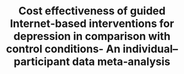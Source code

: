 --- 
abstract: '' 
authors: 
 - S Kolovos
 -  JM van Dongen
 -  H Riper
 -  C Buntrock
 -  P Cuijpers
 -  admin
 -  ...
doi: '' 
featured: false 
publication: '*Depression and anxiety*, 22' 
publication_short: '' 
publishDate: '2018-01-01' 
title: 'Cost effectiveness of guided Internet‐based interventions for depression in comparison with control conditions- An individual–participant data meta‐analysis' 
url_code: '' 
url_dataset: '' 
url_pdf: '' 
url_poster: '' 
url_project: '' 
url_slides: '' 
url_source: '' 
url_video: '' 
---